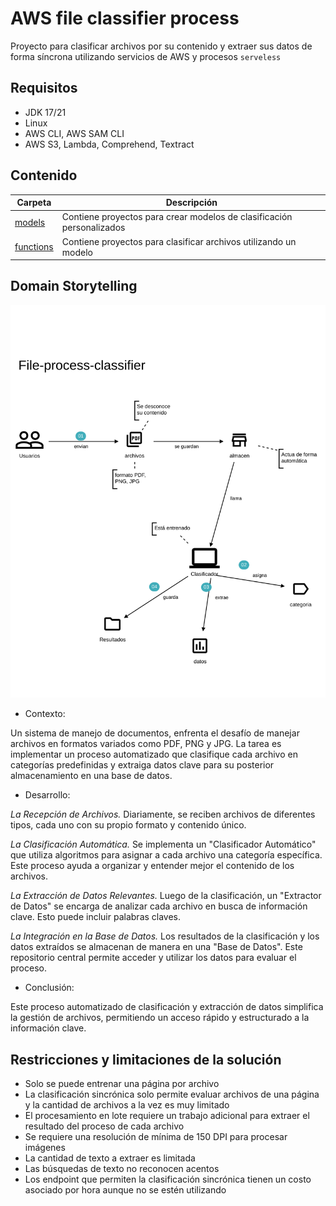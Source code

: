 # AWS file classifier process

Proyecto para clasificar archivos por su contenido y extraer sus datos de forma síncrona utilizando servicios de AWS y procesos `serveless`

## Requisitos

* JDK 17/21
* Linux
* AWS CLI, AWS SAM CLI 
* AWS S3, Lambda, Comprehend, Textract

## Contenido

| Carpeta | Descripción |
|---------|-------------|
| [models](./models)| Contiene proyectos para crear modelos de clasificación personalizados |
| [functions](./functions)| Contiene proyectos para clasificar archivos utilizando un modelo |

## Domain Storytelling

![StoryTelling](./File-process-classifier-v1.dst.svg)

* Contexto:

Un sistema de manejo de documentos, enfrenta el desafío de manejar archivos en formatos variados como PDF, PNG y JPG. La tarea es implementar un proceso automatizado que clasifique cada archivo en categorías predefinidas y extraiga datos clave para su posterior almacenamiento en una base de datos.
 
* Desarrollo:

*La Recepción de Archivos.* Diariamente, se reciben archivos de diferentes tipos, cada uno con su propio formato y contenido único.

*La Clasificación Automática.* Se implementa un "Clasificador Automático" que utiliza algoritmos para asignar a cada archivo una categoría específica. Este proceso ayuda a organizar y entender mejor el contenido de los archivos.

*La Extracción de Datos Relevantes.* Luego de la clasificación, un "Extractor de Datos" se encarga de analizar cada archivo en busca de información clave. Esto puede incluir palabras claves.

*La Integración en la Base de Datos.* Los resultados de la clasificación y los datos extraídos se almacenan de manera en una "Base de Datos". Este repositorio central permite acceder y utilizar los datos para evaluar el proceso.

* Conclusión:

Este proceso automatizado de clasificación y extracción de datos simplifica la gestión de archivos, permitiendo un acceso rápido y estructurado a la información clave. 

## Restricciones y limitaciones de la solución

- Solo se puede entrenar una página por archivo
- La clasificación sincrónica solo permite evaluar archivos de una página y la cantidad de archivos a la vez es muy limitado
- El procesamiento en lote requiere un trabajo adicional para extraer el resultado del proceso de cada archivo
- Se requiere una resolución de mínima de 150 DPI para procesar imágenes
- La cantidad de texto a extraer es limitada
- Las búsquedas de texto no reconocen acentos 
- Los endpoint que permiten la clasificación sincrónica tienen un costo asociado por hora aunque no se estén utilizando 